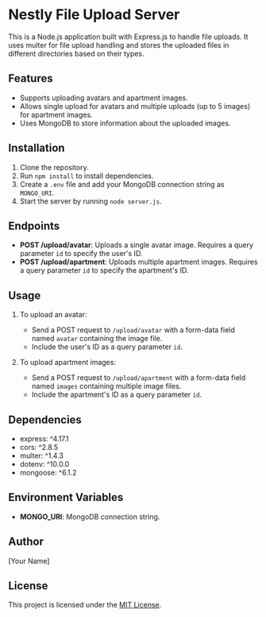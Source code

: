 # Nestly File Upload Server

This is a Node.js application built with Express.js to handle file uploads. It uses multer for file upload handling and stores the uploaded files in different directories based on their types.

## Features
- Supports uploading avatars and apartment images.
- Allows single upload for avatars and multiple uploads (up to 5 images) for apartment images.
- Uses MongoDB to store information about the uploaded images.

## Installation
1. Clone the repository.
2. Run `npm install` to install dependencies.
3. Create a `.env` file and add your MongoDB connection string as `MONGO_URI`.
4. Start the server by running `node server.js`.

## Endpoints
- **POST /upload/avatar**: Uploads a single avatar image. Requires a query parameter `id` to specify the user's ID.
- **POST /upload/apartment**: Uploads multiple apartment images. Requires a query parameter `id` to specify the apartment's ID.

## Usage
1. To upload an avatar:
   - Send a POST request to `/upload/avatar` with a form-data field named `avatar` containing the image file.
   - Include the user's ID as a query parameter `id`.

2. To upload apartment images:
   - Send a POST request to `/upload/apartment` with a form-data field named `images` containing multiple image files.
   - Include the apartment's ID as a query parameter `id`.

## Dependencies
- express: ^4.17.1
- cors: ^2.8.5
- multer: ^1.4.3
- dotenv: ^10.0.0
- mongoose: ^6.1.2

## Environment Variables
- **MONGO_URI**: MongoDB connection string.

## Author
[Your Name]

## License
This project is licensed under the [MIT License](https://opensource.org/licenses/MIT).
